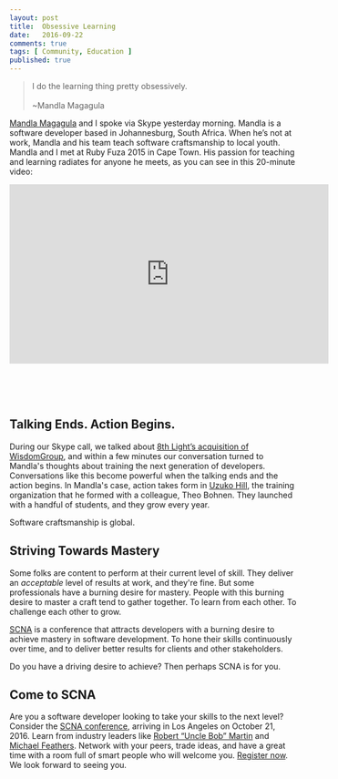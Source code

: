 ```yaml
---
layout: post
title:  Obsessive Learning
date:   2016-09-22
comments: true
tags: [ Community, Education ]
published: true
---
```


>I do the learning thing pretty obsessively.<br/>&nbsp;<br/>~Mandla Magagula

[Mandla Magagula](https://twitter.com/mandlamag) and I spoke via Skype yesterday morning. Mandla is a software developer based in Johannesburg, South Africa. When he’s not at work, Mandla and his team teach software craftsmanship to local youth. Mandla and I met at Ruby Fuza 2015 in Cape Town. His passion for teaching and learning radiates for anyone he meets, as you can see in this 20-minute video:

<div class="video-container">
<iframe width="560" height="315" src="https://www.youtube.com/embed/m4JPMSRf4hY?rel=0&amp;showinfo=0" frameborder="0" allowfullscreen></iframe>
</div>
&nbsp;<br/>
<!--more-->

<br/>&nbsp;<br/>

## Talking Ends. Action Begins.

During our Skype call, we talked about [8th Light’s acquisition of WisdomGroup](https://8thlight.com/blog/paul-pagel/2016/09/12/8th-light-acquisition-wisdomgroup.html), and within a few minutes our conversation turned to Mandla's thoughts about training the next generation of developers. Conversations like this become powerful when the talking ends and the action begins. In Mandla's case, action takes form in [Uzuko Hill](http://www.uzukohill.org/), the training organization that he formed with a colleague, Theo Bohnen. They launched with a handful of students, and they grow every year.

Software craftsmanship is global.

## Striving Towards Mastery

Some folks are content to perform at their current level of skill. They deliver an _acceptable_ level of results at work, and they're fine. But some professionals have a burning desire for mastery. People with this burning desire to master a craft tend to gather together. To learn from each other. To challenge each other to grow.

[SCNA](http://scna.softwarecraftsmanship.com/) is a conference that attracts developers with a burning desire to achieve mastery in software development. To hone their skills continuously over time, and to deliver better results for clients and other stakeholders.

Do you have a driving desire to achieve? Then perhaps SCNA is for you.

## Come to SCNA

Are you a software developer looking to take your skills to the next level? Consider the [SCNA conference](http://scna.softwarecraftsmanship.com/), arriving in Los Angeles on October 21, 2016. Learn from industry leaders like [Robert “Uncle Bob” Martin](https://twitter.com/unclebobmartin) and [Michael Feathers](https://twitter.com/mfeathers). Network with your peers, trade ideas, and have a great time with a room full of smart people who will welcome you. [Register now](http://scna.softwarecraftsmanship.com/). We look forward to seeing you.
